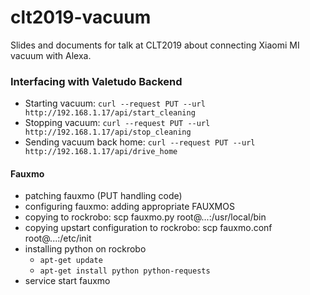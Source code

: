 # clt2019-vacuum
Slides and documents for talk at CLT2019 about connecting Xiaomi MI vacuum with Alexa.


### Interfacing with Valetudo Backend ###

 * Starting vacuum: `curl --request PUT --url http://192.168.1.17/api/start_cleaning`
 * Stopping vacuum: `curl --request PUT --url http://192.168.1.17/api/stop_cleaning`
 * Sending vacuum back home: `curl --request PUT --url http://192.168.1.17/api/drive_home`


#### Fauxmo ####

 * patching fauxmo (PUT handling code)
 * configuring fauxmo: adding appropriate FAUXMOS
 * copying to rockrobo: scp fauxmo.py root@...:/usr/local/bin
 * copying upstart configuration to rockrobo: scp fauxmo.conf root@...:/etc/init
 * installing python on rockrobo
	* `apt-get update`
	* `apt-get install python python-requests`
 * service start fauxmo
